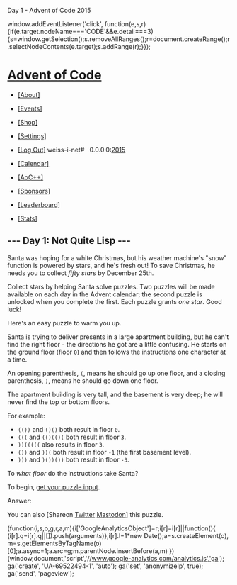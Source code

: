



Day 1 - Advent of Code 2015



window.addEventListener('click', function(e,s,r){if(e.target.nodeName==='CODE'&&e.detail===3){s=window.getSelection();s.removeAllRanges();r=document.createRange();r.selectNodeContents(e.target);s.addRange(r);}});


# [Advent of Code](/)

* [[About]](/2015/about)
* [[Events]](/2015/events)
* [[Shop]](https://teespring.com/stores/advent-of-code)
* [[Settings]](/2015/settings)
* [[Log Out]](/2015/auth/logout)
weiss-i-net#   0.0.0.0:[2015](/2015)

* [[Calendar]](/2015)
* [[AoC++]](/2015/support)
* [[Sponsors]](/2015/sponsors)
* [[Leaderboard]](/2015/leaderboard)
* [[Stats]](/2015/stats)




## --- Day 1: Not Quite Lisp ---

Santa was hoping for a white Christmas, but his weather machine's "snow" function is powered by stars, and he's fresh out! To save Christmas, he needs you to collect *fifty stars* by December 25th.


Collect stars by helping Santa solve puzzles. Two puzzles will be made available on each day in the Advent calendar; the second puzzle is unlocked when you complete the first. Each puzzle grants *one star*. Good luck!


Here's an easy puzzle to warm you up.


Santa is trying to deliver presents in a large apartment building, but he can't find the right floor - the directions he got are a little confusing. He starts on the ground floor (floor `0`) and then follows the instructions one character at a time.


An opening parenthesis, `(`, means he should go up one floor, and a closing parenthesis, `)`, means he should go down one floor.


The apartment building is very tall, and the basement is very deep; he will never find the top or bottom floors.


For example:


* `(())` and `()()` both result in floor `0`.
* `(((` and `(()(()(` both result in floor `3`.
* `))(((((` also results in floor `3`.
* `())` and `))(` both result in floor `-1` (the first basement level).
* `)))` and `)())())` both result in floor `-3`.


To *what floor* do the instructions take Santa?



To begin, [get your puzzle input](1/input).


Answer:  


You can also [Shareon
 [Twitter](https://twitter.com/intent/tweet?text=%22Not+Quite+Lisp%22+%2D+Day+1+%2D+Advent+of+Code+2015&url=https%3A%2F%2Fadventofcode%2Ecom%2F2015%2Fday%2F1&related=ericwastl&hashtags=AdventOfCode)
[Mastodon](javascript:void(0);)] this puzzle.





(function(i,s,o,g,r,a,m){i['GoogleAnalyticsObject']=r;i[r]=i[r]||function(){
(i[r].q=i[r].q||[]).push(arguments)},i[r].l=1\*new Date();a=s.createElement(o),
m=s.getElementsByTagName(o)[0];a.async=1;a.src=g;m.parentNode.insertBefore(a,m)
})(window,document,'script','//www.google-analytics.com/analytics.js','ga');
ga('create', 'UA-69522494-1', 'auto');
ga('set', 'anonymizeIp', true);
ga('send', 'pageview');



